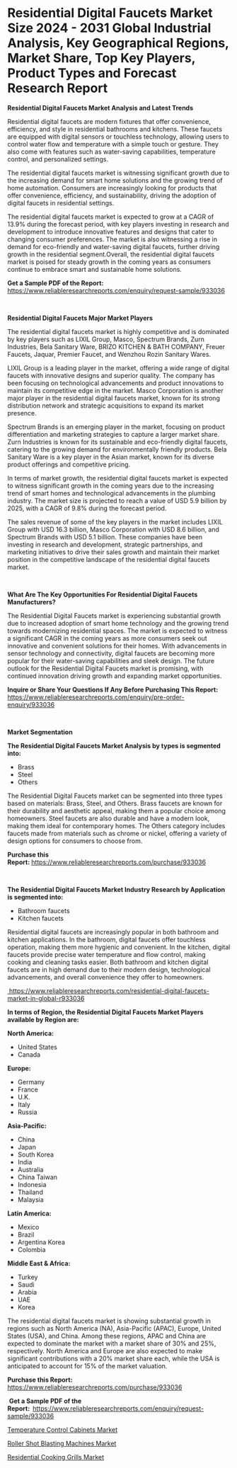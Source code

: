 <p><h1>Residential Digital Faucets Market Size 2024 - 2031 Global Industrial Analysis, Key Geographical Regions, Market Share, Top Key Players, Product Types and Forecast Research Report</h1></p><p><strong>Residential Digital Faucets Market Analysis and Latest Trends</strong></p>
<p><p>Residential digital faucets are modern fixtures that offer convenience, efficiency, and style in residential bathrooms and kitchens. These faucets are equipped with digital sensors or touchless technology, allowing users to control water flow and temperature with a simple touch or gesture. They also come with features such as water-saving capabilities, temperature control, and personalized settings.</p><p>The residential digital faucets market is witnessing significant growth due to the increasing demand for smart home solutions and the growing trend of home automation. Consumers are increasingly looking for products that offer convenience, efficiency, and sustainability, driving the adoption of digital faucets in residential settings.</p><p>The residential digital faucets market is expected to grow at a CAGR of 13.9% during the forecast period, with key players investing in research and development to introduce innovative features and designs that cater to changing consumer preferences. The market is also witnessing a rise in demand for eco-friendly and water-saving digital faucets, further driving growth in the residential segment.Overall, the residential digital faucets market is poised for steady growth in the coming years as consumers continue to embrace smart and sustainable home solutions.</p></p>
<p><strong>Get a Sample PDF of the Report:&nbsp;</strong> <a href="https://www.reliableresearchreports.com/enquiry/request-sample/933036">https://www.reliableresearchreports.com/enquiry/request-sample/933036</a></p>
<p>&nbsp;</p>
<p><strong>Residential Digital Faucets Major Market Players</strong></p>
<p><p>The residential digital faucets market is highly competitive and is dominated by key players such as LIXIL Group, Masco, Spectrum Brands, Zurn Industries, Bela Sanitary Ware, BRIZO KITCHEN & BATH COMPANY, Freuer Faucets, Jaquar, Premier Faucet, and Wenzhou Rozin Sanitary Wares.</p><p>LIXIL Group is a leading player in the market, offering a wide range of digital faucets with innovative designs and superior quality. The company has been focusing on technological advancements and product innovations to maintain its competitive edge in the market. Masco Corporation is another major player in the residential digital faucets market, known for its strong distribution network and strategic acquisitions to expand its market presence.</p><p>Spectrum Brands is an emerging player in the market, focusing on product differentiation and marketing strategies to capture a larger market share. Zurn Industries is known for its sustainable and eco-friendly digital faucets, catering to the growing demand for environmentally friendly products. Bela Sanitary Ware is a key player in the Asian market, known for its diverse product offerings and competitive pricing.</p><p>In terms of market growth, the residential digital faucets market is expected to witness significant growth in the coming years due to the increasing trend of smart homes and technological advancements in the plumbing industry. The market size is projected to reach a value of USD 5.9 billion by 2025, with a CAGR of 9.8% during the forecast period.</p><p>The sales revenue of some of the key players in the market includes LIXIL Group with USD 16.3 billion, Masco Corporation with USD 8.6 billion, and Spectrum Brands with USD 5.1 billion. These companies have been investing in research and development, strategic partnerships, and marketing initiatives to drive their sales growth and maintain their market position in the competitive landscape of the residential digital faucets market.</p></p>
<p>&nbsp;</p>
<p><strong>What Are The Key Opportunities For Residential Digital Faucets Manufacturers?</strong></p>
<p><p>The Residential Digital Faucets market is experiencing substantial growth due to increased adoption of smart home technology and the growing trend towards modernizing residential spaces. The market is expected to witness a significant CAGR in the coming years as more consumers seek out innovative and convenient solutions for their homes. With advancements in sensor technology and connectivity, digital faucets are becoming more popular for their water-saving capabilities and sleek design. The future outlook for the Residential Digital Faucets market is promising, with continued innovation driving growth and expanding market opportunities.</p></p>
<p><strong>Inquire or Share Your Questions If Any Before Purchasing This Report:</strong> <a href="https://www.reliableresearchreports.com/enquiry/pre-order-enquiry/933036">https://www.reliableresearchreports.com/enquiry/pre-order-enquiry/933036</a></p>
<p>&nbsp;</p>
<p><strong>Market Segmentation</strong></p>
<p><strong>The Residential Digital Faucets Market Analysis by types is segmented into:</strong></p>
<p><ul><li>Brass</li><li>Steel</li><li>Others</li></ul></p>
<p><p>The Residential Digital Faucets market can be segmented into three types based on materials: Brass, Steel, and Others. Brass faucets are known for their durability and aesthetic appeal, making them a popular choice among homeowners. Steel faucets are also durable and have a modern look, making them ideal for contemporary homes. The Others category includes faucets made from materials such as chrome or nickel, offering a variety of design options for consumers to choose from.</p></p>
<p><strong>Purchase this Report:&nbsp;</strong><a href="https://www.reliableresearchreports.com/purchase/933036">https://www.reliableresearchreports.com/purchase/933036</a></p>
<p>&nbsp;</p>
<p><strong>The Residential Digital Faucets Market Industry Research by Application is segmented into:</strong></p>
<p><ul><li>Bathroom faucets</li><li>Kitchen faucets</li></ul></p>
<p><p>Residential digital faucets are increasingly popular in both bathroom and kitchen applications. In the bathroom, digital faucets offer touchless operation, making them more hygienic and convenient. In the kitchen, digital faucets provide precise water temperature and flow control, making cooking and cleaning tasks easier. Both bathroom and kitchen digital faucets are in high demand due to their modern design, technological advancements, and overall convenience they offer to homeowners.</p></p>
<p><a href="https://www.reliableresearchreports.com/residential-digital-faucets-market-in-global-r933036">&nbsp;https://www.reliableresearchreports.com/residential-digital-faucets-market-in-global-r933036</a></p>
<p><strong>In terms of Region, the Residential Digital Faucets Market Players available by Region are:</strong></p>
<p>
    <p> <strong> North America: </strong>
        <ul>
            <li>United States</li>
            <li>Canada</li>
        </ul>
        </p> 
    <p> <strong> Europe: </strong>
        <ul>
            <li>Germany</li>
            <li>France</li>
            <li>U.K.</li>
            <li>Italy</li>
            <li>Russia</li>
        </ul>
        </p> 
    <p> <strong> Asia-Pacific: </strong>
        <ul>
            <li>China</li>
            <li>Japan</li>
            <li>South Korea</li>
            <li>India</li>
            <li>Australia</li>
            <li>China Taiwan</li>
            <li>Indonesia</li>
            <li>Thailand</li>
            <li>Malaysia</li>
        </ul>
        </p> 
    <p> <strong> Latin America: </strong>
        <ul>
            <li>Mexico</li>
            <li>Brazil</li>
            <li>Argentina Korea</li>
            <li>Colombia</li>
        </ul>
        </p> 
    <p> <strong> Middle East & Africa: </strong>
        <ul>
            <li>Turkey</li>
            <li>Saudi</li>
            <li>Arabia</li>
            <li>UAE</li>
            <li>Korea</li>
        </ul>
    </p>
    </p>
<p><p>The residential digital faucets market is showing substantial growth in regions such as North America (NA), Asia-Pacific (APAC), Europe, United States (USA), and China. Among these regions, APAC and China are expected to dominate the market with a market share of 30% and 25%, respectively. North America and Europe are also expected to make significant contributions with a 20% market share each, while the USA is anticipated to account for 15% of the market valuation.</p></p>
<p><strong>Purchase this Report: </strong><a href="https://www.reliableresearchreports.com/purchase/933036">https://www.reliableresearchreports.com/purchase/933036</a></p>
<p>&nbsp;<strong>Get a Sample PDF of the Report:&nbsp;&nbsp;</strong><a href="https://www.reliableresearchreports.com/enquiry/request-sample/933036">https://www.reliableresearchreports.com/enquiry/request-sample/933036</a></p>
<p><strong></strong></p>
<p><p><a href="https://www.linkedin.com/pulse/temperature-control-cabinets-market-offer-valuable-insights-4q5nf?trackingId=4xMEq%2FumqeLmCwM2m%2FOfQA%3D%3D">Temperature Control Cabinets Market</a></p><p><a href="https://www.linkedin.com/pulse/roller-shot-blasting-machines-market-offers-provide-insightful-exjrf?trackingId=JZTDpEZCfex0LJi8PXbL8Q%3D%3D">Roller Shot Blasting Machines Market</a></p><p><a href="https://github.com/lbird53714/Market-Research-Report-List-4/blob/main/residential-cooking-grills-market.md">Residential Cooking Grills Market</a></p></p>